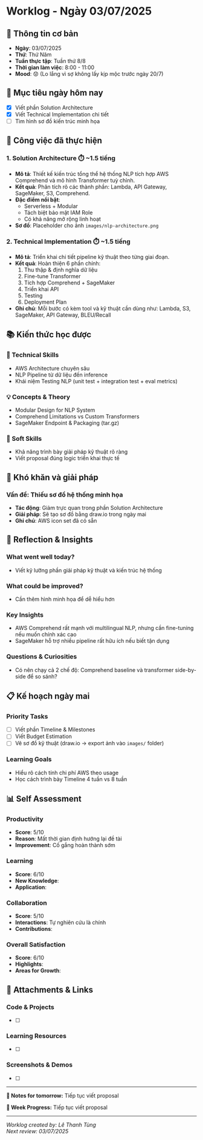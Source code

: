 # Worklog - Ngày 03/07/2025

## 📅 Thông tin cơ bản
- **Ngày**: 03/07/2025
- **Thứ**: Thứ Năm
- **Tuần thực tập**: Tuần thứ 8/8
- **Thời gian làm việc**: 8:00 - 11:00
- **Mood**: 😟 (Lo lắng vì sợ không lấy kịp mộc trước ngày 20/7)

## 🎯 Mục tiêu ngày hôm nay
- [x] Viết phần Solution Architecture
- [x] Viết Technical Implementation chi tiết
- [ ] Tìm hình sơ đồ kiến trúc minh họa

## 💼 Công việc đã thực hiện

### 1. Solution Architecture ⏱️ ~1.5 tiếng
- **Mô tả**: Thiết kế kiến trúc tổng thể hệ thống NLP tích hợp AWS Comprehend và mô hình Transformer tuỳ chỉnh.
- **Kết quả**: Phân tích rõ các thành phần: Lambda, API Gateway, SageMaker, S3, Comprehend.
- **Đặc điểm nổi bật**:
    - Serverless + Modular
    - Tách biệt bảo mật IAM Role
    - Có khả năng mở rộng linh hoạt
- **Sơ đồ**: Placeholder cho ảnh `images/nlp-architecture.png`

### 2. Technical Implementation ⏱️ ~1.5 tiếng
- **Mô tả**: Triển khai chi tiết pipeline kỹ thuật theo từng giai đoạn.
- **Kết quả**: Hoàn thiện 6 phần chính:
    1. Thu thập & định nghĩa dữ liệu
    2. Fine-tune Transformer
    3. Tích hợp Comprehend + SageMaker
    4. Triển khai API
    5. Testing
    6. Deployment Plan
- **Ghi chú**: Mỗi bước có kèm tool và kỹ thuật cần dùng như: Lambda, S3, SageMaker, API Gateway, BLEU/Recall

## 📚 Kiến thức học được

### 🔧 Technical Skills
- AWS Architecture chuyên sâu
- NLP Pipeline từ dữ liệu đến inference
- Khái niệm Testing NLP (unit test + integration test + eval metrics)

### 💡 Concepts & Theory
- Modular Design for NLP System
- Comprehend Limitations vs Custom Transformers
- SageMaker Endpoint & Packaging (tar.gz)

### 🤝 Soft Skills
- Khả năng trình bày giải pháp kỹ thuật rõ ràng
- Viết proposal đúng logic triển khai thực tế

## 🚧 Khó khăn và giải pháp

### Vấn đề: Thiếu sơ đồ hệ thống minh họa
- **Tác động**: Giảm trực quan trong phần Solution Architecture
- **Giải pháp**: Sẽ tạo sơ đồ bằng draw.io trong ngày mai
- **Ghi chú**: AWS icon set đã có sẵn

## 💭 Reflection & Insights

### What went well today?
- Viết kỹ lưỡng phần giải pháp kỹ thuật và kiến trúc hệ thống

### What could be improved?
- Cần thêm hình minh họa để dễ hiểu hơn

### Key Insights
- AWS Comprehend rất mạnh với multilingual NLP, nhưng cần fine-tuning nếu muốn chính xác cao
- SageMaker hỗ trợ nhiều pipeline rất hữu ích nếu biết tận dụng

### Questions & Curiosities
- Có nên chạy cả 2 chế độ: Comprehend baseline và transformer side-by-side để so sánh?

## 📋 Kế hoạch ngày mai

### Priority Tasks
- [ ] Viết phần Timeline & Milestones
- [ ] Viết Budget Estimation
- [ ] Vẽ sơ đồ kỹ thuật (draw.io → export ảnh vào `images/` folder)

### Learning Goals
- Hiểu rõ cách tính chi phí AWS theo usage
- Học cách trình bày Timeline 4 tuần vs 8 tuần

## 📊 Self Assessment

### Productivity
- **Score**: 5/10
- **Reason**: Mất thời gian định hướng lại đề tài
- **Improvement**: Cố gắng hoàn thành sớm

### Learning
- **Score**: 6/10
- **New Knowledge**: 
- **Application**: 

### Collaboration
- **Score**: 5/10
- **Interactions**: Tự nghiên cứu là chính
- **Contributions**: 

### Overall Satisfaction
- **Score**: 6/10
- **Highlights**: 
- **Areas for Growth**: 

## 📎 Attachments & Links

### Code & Projects
- [ ] 

### Learning Resources
- [ ] 

### Screenshots & Demos
- [ ] 

---

**📝 Notes for tomorrow:**
Tiếp tục viết proposal

**🎯 Week Progress:**
Tiếp tục viết proposal

---
*Worklog created by: Lê Thanh Tùng*  
*Next review: 03/07/2025*